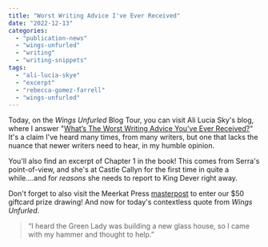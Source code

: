 ```yaml
---
title: "Worst Writing Advice I've Ever Received"
date: "2022-12-13"
categories: 
  - "publication-news"
  - "wings-unfurled"
  - "writing"
  - "writing-snippets"
tags: 
  - "ali-lucia-skye"
  - "excerpt"
  - "rebecca-gomez-farrell"
  - "wings-unfurled"
---
```


Today, on the _Wings Unfurled_ Blog Tour, you can visit Ali Lucia Sky's blog, where I answer "[What’s The Worst Writing Advice You’ve Ever Received?](https://theskywriteshere.com/index.php/2022/12/09/featuring-author-rebecca-gomez-farrell/?fbclid=IwAR3nIv-jxo2Om8_wapec9JwsPTId_fMbrGyDPgYAOi2GEzTr9T-_QAZz9jU)" It's a claim I've heard many times, from many writers, but one that lacks the nuance that newer writers need to hear, in my humble opinion.

You'll also find an excerpt of Chapter 1 in the book! This comes from Serra's point-of-view, and she's at Castle Callyn for the first time in quite a while....and for _reasons_ she needs to report to King Dever right away.

Don't forget to also visit the Meerkat Press [masterpost](https://meerkatpress.com/wings-unfurled-blog-tour-giveaway/) to enter our $50 giftcard prize drawing! And now for today's contextless quote from _Wings Unfurled_.

> “I heard the Green Lady was building a new glass house, so I came with my hammer and thought to help.”
